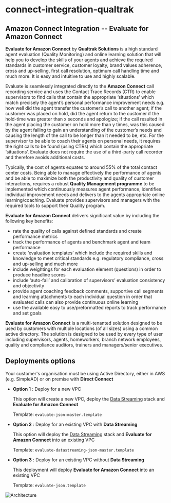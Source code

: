 # connect-integration-qualtrak

## Amazon Connect Integration -- Evaluate for Amazon Connect

**Evaluate for Amazon Connect** by **Qualtrak Solutions** is a high standard agent evaluation (Quality Monitoring) and online learning solution that will help you to develop the skills of your agents and achieve the required standards in customer service, customer loyalty, brand values adherence, cross and up-selling, first call resolution, optimum call handling time and much more. It is easy and intuitive to use and highly scalable. 

Evaluate is seamlessly integrated directly to the **Amazon Connect** call recording service and uses the Contact Trace Records (CTR) to enable supervisors to find calls that contain the appropriate ‘situations’ which match precisely the agent’s personal performance improvement needs e.g. how well did the agent transfer the customer’s call to another agent; if the customer was placed on hold, did the agent return to the customer if the hold-time was greater than x seconds and apologize; if the call resulted in the agent placing the customer on hold more than y times, was this caused by the agent failing to gain an understanding of the customer’s needs and causing the length of the call to be longer than it needed to be, etc. For the supervisor to be able to coach their agents on personal needs, it requires the right calls to be found (using CTRs) which contain the appropriate ‘situations’. Evaluate does not require the use of a third-party call recorder and therefore avoids additional costs.

Typically, the cost of agents equates to around 55% of the total contact center costs. Being able to manage effectively the performance of agents and be able to maximize both the productivity and quality of customer interactions, requires a robust **Quality Management programme** to be implemented which continuously measures agent performance, identifies individual improvement needs and delivers to the agents appropriate online learning/coaching. Evaluate provides supervisors and managers with the required tools to support their Quality program.

**Evaluate for Amazon Connect** delivers significant value by including the following key benefits:

- rate the quality of calls against defined standards and create performance metrics
- track the performance of agents and benchmark agent and team performance
- create ‘evaluation templates’ which include the required skills and knowledge to meet critical standards e.g. regulatory compliance, cross and up-selling and much more
- include weightings for each evaluation element (questions) in order to produce headline scores
- include ‘auto-fail’ and calibration of supervisors’ evaluation consistency and objectivity
- provide agent coaching feedback comments, supportive call segments and learning attachments to each individual question in order that evaluated calls can also provide continuous online learning
- use the available easy to use/preformatted reports to track performance and set goals

**Evaluate for Amazon Connect** is a multi-tenanted solution designed to be used by customers with multiple locations (of all sizes) using a common active directory. The solution is designed to be used by every type of user including supervisors, agents, homeworkers, branch network employees, quality and compliance auditors, trainers and managers/senior executives. 

## Deployments options

Your customer's organisation must be using Active Directory, either in AWS (e.g. SimpleAD) or on premise with **Direct Connect**


- **Option 1** : Deploy for a new VPC 

  This option will create a new VPC, deploy the [Data Streaming](https://aws.amazon.com/quickstart/connect/data-streaming/) stack and **Evaluate for Amazon Connect**

    Template: `evaluate-json-master.template`

- **Option 2** : Deploy for an existing VPC with **Data Streaming**

  This option will deploy the [Data Streaming](https://aws.amazon.com/quickstart/connect/data-streaming/) stack and **Evaluate for Amazon Connect** into an existing VPC

    Template: `evaluate-datastreaming-json-master.template`

- **Option 3** : Deploy for an existing VPC without **Data Streaming**

  This deployment will deploy **Evaluate for Amazon Connect** into an existing VPC

    Template: `evaluate-json.template`

![Architecture](http://s3.amazonaws.com/Qualtrak/Quick%20Start%20Architecture%20Diagram.JPG)
